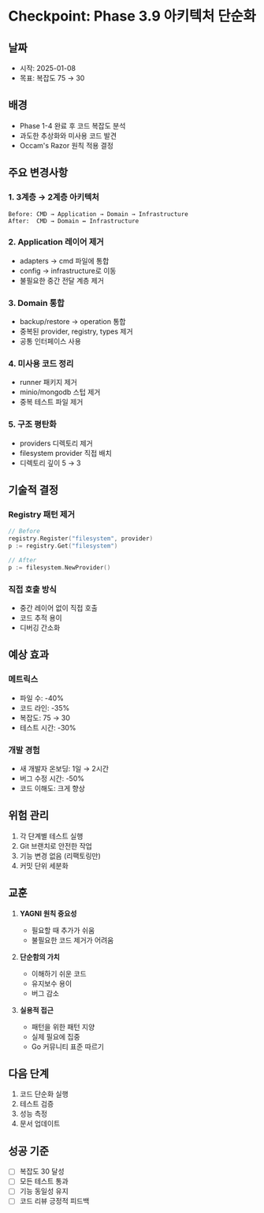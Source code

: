 # Checkpoint: Phase 3.9 아키텍처 단순화

## 날짜
- 시작: 2025-01-08
- 목표: 복잡도 75 → 30

## 배경
- Phase 1-4 완료 후 코드 복잡도 분석
- 과도한 추상화와 미사용 코드 발견
- Occam's Razor 원칙 적용 결정

## 주요 변경사항

### 1. 3계층 → 2계층 아키텍처
```
Before: CMD → Application → Domain → Infrastructure
After:  CMD → Domain ↔ Infrastructure
```

### 2. Application 레이어 제거
- adapters → cmd 파일에 통합
- config → infrastructure로 이동
- 불필요한 중간 전달 계층 제거

### 3. Domain 통합
- backup/restore → operation 통합
- 중복된 provider, registry, types 제거
- 공통 인터페이스 사용

### 4. 미사용 코드 정리
- runner 패키지 제거
- minio/mongodb 스텁 제거
- 중복 테스트 파일 제거

### 5. 구조 평탄화
- providers 디렉토리 제거
- filesystem provider 직접 배치
- 디렉토리 깊이 5 → 3

## 기술적 결정

### Registry 패턴 제거
```go
// Before
registry.Register("filesystem", provider)
p := registry.Get("filesystem")

// After
p := filesystem.NewProvider()
```

### 직접 호출 방식
- 중간 레이어 없이 직접 호출
- 코드 추적 용이
- 디버깅 간소화

## 예상 효과

### 메트릭스
- 파일 수: -40%
- 코드 라인: -35%
- 복잡도: 75 → 30
- 테스트 시간: -30%

### 개발 경험
- 새 개발자 온보딩: 1일 → 2시간
- 버그 수정 시간: -50%
- 코드 이해도: 크게 향상

## 위험 관리
1. 각 단계별 테스트 실행
2. Git 브랜치로 안전한 작업
3. 기능 변경 없음 (리팩토링만)
4. 커밋 단위 세분화

## 교훈
1. **YAGNI 원칙 중요성**
   - 필요할 때 추가가 쉬움
   - 불필요한 코드 제거가 어려움

2. **단순함의 가치**
   - 이해하기 쉬운 코드
   - 유지보수 용이
   - 버그 감소

3. **실용적 접근**
   - 패턴을 위한 패턴 지양
   - 실제 필요에 집중
   - Go 커뮤니티 표준 따르기

## 다음 단계
1. 코드 단순화 실행
2. 테스트 검증
3. 성능 측정
4. 문서 업데이트

## 성공 기준
- [ ] 복잡도 30 달성
- [ ] 모든 테스트 통과
- [ ] 기능 동일성 유지
- [ ] 코드 리뷰 긍정적 피드백